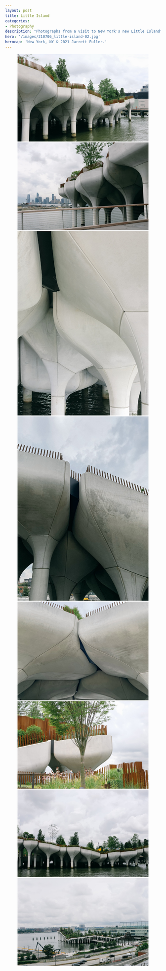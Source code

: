 ```yaml
---
layout: post
title: Little Island
categories:
- Photography
description: "Photographs from a visit to New York's new Little Island"
hero: '/images/210706_little-island-02.jpg'
herocap: 'New York, NY © 2021 Jarrett Fuller.'
---
```


<figure>

<img src="/images/210706_little-island-03.jpg">
<img src="/images/210706_little-island-06.jpg">

<div class="left"><img src="/images/210706_little-island-04.jpg">
        </div>
<div class="right">
               <img src="/images/210706_little-island-08.jpg">
</div>

<img src="/images/210706_little-island-09.jpg">
<img src="/images/210706_little-island-05.jpg">
<img src="/images/210706_little-island-07.jpg">
<img src="/images/210706_little-island-01.jpg">


</figure>

